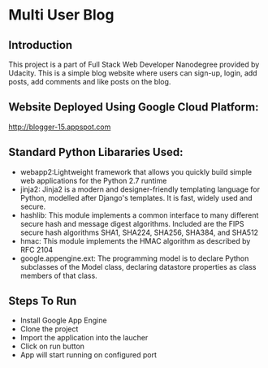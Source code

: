# Multi User Blog

## Introduction

This project is a part of Full Stack Web Developer Nanodegree provided by Udacity.
This is a simple blog website where users can sign-up, login, add posts, add comments and like posts on the blog.

## Website Deployed Using Google Cloud Platform:
http://blogger-15.appspot.com


## Standard Python Libararies Used:

* webapp2:Lightweight framework that allows you quickly build simple web applications for the Python 2.7 runtime
* jinja2: Jinja2 is a modern and designer-friendly templating language for Python, modelled after Django's templates. It is fast, widely used and secure.
* hashlib: This module implements a common interface to many different secure hash and message digest algorithms. Included are the FIPS secure hash algorithms SHA1, SHA224, SHA256, SHA384, and SHA512
* hmac: This module implements the HMAC algorithm as described by RFC 2104
* google.appengine.ext: The programming model is to declare Python subclasses of the Model class, declaring datastore properties as class members of that class.

## Steps To Run

* Install Google App Engine
* Clone the project
* Import the application into the laucher
* Click on run button
* App will start running on configured port
